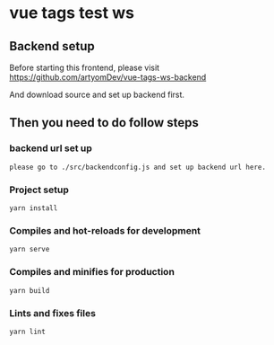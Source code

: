 # vue tags test ws

## Backend setup

Before starting this frontend, please visit https://github.com/artyomDev/vue-tags-ws-backend

And download source and set up backend first.


## Then you need to do follow steps

### backend url set up
```
please go to ./src/backendconfig.js and set up backend url here.
```
### Project setup
```
yarn install
```

### Compiles and hot-reloads for development
```
yarn serve
```

### Compiles and minifies for production
```
yarn build
```

### Lints and fixes files
```
yarn lint
```

